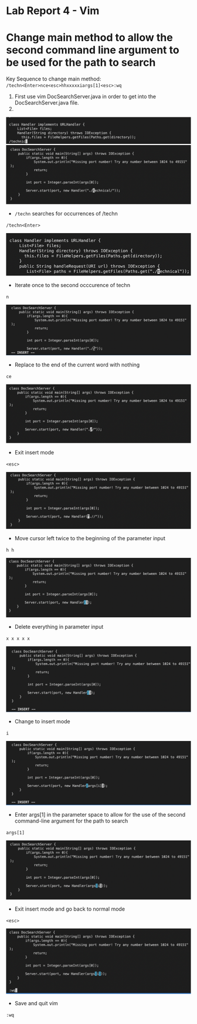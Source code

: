 # Lab Report 4 - Vim
# Change main method to allow the second command line argument to be used for the path to search

Key Sequence to change main method:
`/techn<Enter>nce<esc>hhxxxxxiargs[1]<esc>:wq`

1. First use vim DocSearchServer.java in order to get into the DocSearchServer.java file.
2. 
 ![Step1](Lab4-img/Lab4.1.png)
 ![Step1.1](Lab4-img/Lab4.1.1.png) 
 - `/techn` searches for occurrences of /techn

`/techn<Enter>`

 ![Step2](Lab4-img/Lab4.2.png)
* Iterate once to the second occcurence of techn

`n`

 ![Step3](Lab4-img/Lab4.3.png)
* Replace to the end of the current word with nothing

`ce`

 ![Step4](Lab4-img/Lab4.4.png)
* Exit insert mode

`<esc>`

 ![Step5](Lab4-img/Lab4.5.png)
* Move cursor left twice to the beginning of the parameter input

`h h`

 ![Step6](Lab4-img/Lab4.6.png)
* Delete everything in parameter input

`x x x x x`

 ![Step7](Lab4-img/Lab4.7.png)
* Change to insert mode

`i`

 ![Step8](Lab4-img/Lab4.8.png)
* Enter args[1] in the parameter space to allow for the use of the second command-line argument for the path to search

`args[1]`

 ![Step9](Lab4-img/Lab4.9.png)
* Exit insert mode and go back to normal mode

`<esc>`

 ![Step10](Lab4-img/Lab4.10.png)
* Save and quit vim

`:wq`